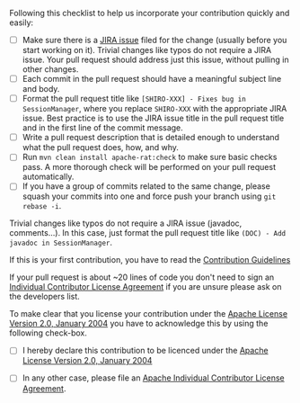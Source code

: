 <!--
For Security Vulnerabilities, please email: security@shiro.apache.org
For more details on how to report a vulnerablity see: https://www.apache.org/security/
-->

Following this checklist to help us incorporate your contribution quickly and easily:

 - [ ] Make sure there is a [JIRA issue](https://issues.apache.org/jira/browse/SHIRO) filed 
       for the change (usually before you start working on it).  Trivial changes like typos do not 
       require a JIRA issue.  Your pull request should address just this issue, without pulling in other changes.
 - [ ] Each commit in the pull request should have a meaningful subject line and body.
 - [ ] Format the pull request title like `[SHIRO-XXX] - Fixes bug in SessionManager`,
       where you replace `SHIRO-XXX` with the appropriate JIRA issue. Best practice
       is to use the JIRA issue title in the pull request title and in the first line of the commit message.
 - [ ] Write a pull request description that is detailed enough to understand what the pull request does, how, and why.
 - [ ] Run `mvn clean install apache-rat:check` to make sure basic checks pass. A more thorough check will be performed on your pull request automatically.
 - [ ] If you have a group of commits related to the same change, please squash your commits into one and force push your branch using `git rebase -i`. 
 
Trivial changes like typos do not require a JIRA issue (javadoc, comments...). 
In this case, just format the pull request title like `(DOC) - Add javadoc in SessionManager`.
 
If this is your first contribution, you have to read the [Contribution Guidelines](https://github.com/apache/shiro/blob/master/CONTRIBUTING.md)

If your pull request is about ~20 lines of code you don't need to sign an [Individual Contributor License Agreement](https://www.apache.org/licenses/icla.pdf) 
if you are unsure please ask on the developers list.

To make clear that you license your contribution under the [Apache License Version 2.0, January 2004](http://www.apache.org/licenses/LICENSE-2.0)
you have to acknowledge this by using the following check-box.

 - [ ] I hereby declare this contribution to be licenced under the [Apache License Version 2.0, January 2004](http://www.apache.org/licenses/LICENSE-2.0)
 - [ ] In any other case, please file an [Apache Individual Contributor License Agreement](https://www.apache.org/licenses/icla.pdf).


